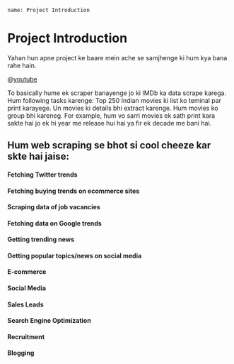 ```ngMeta
name: Project Introduction
```

# Project Introduction

Yahan hun apne project ke baare mein ache se samjhenge ki hum kya bana rahe hain.

@[youtube](https://youtu.be/HSeAiYYXzFc)

To basically hume ek scraper banayenge jo ki IMDb ka data scrape karega. 
Hum following tasks karenge:
Top 250 Indian movies ki list ko teminal par print karayege.
Un movies ki details bhi extract karenge.
Hum movies ko group bhi kareneg. For example, hum vo sarri movies ek sath print kara sakte hai jo ek hi year me release hui hai ya fir ek decade me bani hai. 

## Hum web scraping se bhot si cool cheeze kar skte hai jaise:
#### Fetching Twitter trends
#### Fetching buying trends on ecommerce sites
#### Scraping data of job vacancies
#### Fetching data on Google trends
#### Getting trending news
#### Getting popular topics/news on social media
#### E-commerce
#### Social Media
#### Sales Leads
#### Search Engine Optimization
#### Recruitment
#### Blogging

